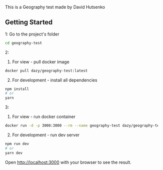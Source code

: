 This is a Geography test made by David Hutsenko

## Getting Started

1: Go to the project's folder

```bash
cd geography-test
```

2:

1) For view - pull docker image   

```bash
docker pull dazy/geography-test:latest
```

2) For development - install all dependencies

```bash
npm install
# or
yarn
```

3:

1) For view - run docker container

```bash
docker run -d -p 3000:3000 --rm --name geography-test dazy/geography-test
```

2) For development - run dev server

```bash
npm run dev
# or
yarn dev
```

Open [http://localhost:3000](http://localhost:3000) with your browser to see the result.